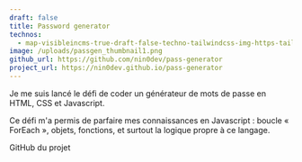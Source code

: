 ```yaml
---
draft: false
title: Password generator
technos:
  - map-visibleincms-true-draft-false-techno-tailwindcss-img-https-tailwindcss-com-_next-static-media-tailwindcss-mark-3c5441fc7a190fb1800d4a5c7f07ba4b1345a9c8-svg
image: /uploads/passgen_thumbnail1.png
github_url: https://github.com/nin0dev/pass-generator
project_url: https://nin0dev.github.io/pass-generator
---
```

Je me suis lancé le défi de coder un générateur de mots de passe en HTML, CSS et Javascript.

Ce défi m'a permis de parfaire mes connaissances en Javascript : boucle « ForEach », objets, fonctions, et surtout la logique propre à ce langage.

GitHub du projet